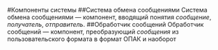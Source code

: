 #Компоненты системы
##Система обмена сообщениями
Система обмена сообщениями — компонент, вводящий понятия *сообщение*, *получатель*, *отправитель*.
##Обработчик сообщений
Обработчик сообщений — компонент, преобразующий *сообщения* из пользовательского формата в формат ОПАК и наоборот

